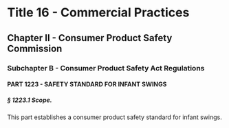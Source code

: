 
# Title 16 - Commercial Practices
## Chapter II - Consumer Product Safety Commission
### Subchapter B - Consumer Product Safety Act Regulations
#### PART 1223 - SAFETY STANDARD FOR INFANT SWINGS
##### § 1223.1 Scope.

This part establishes a consumer product safety standard for infant swings.
